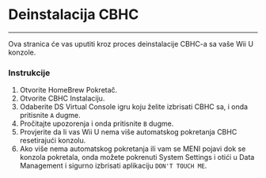# Deinstalacija CBHC
---
Ova stranica će vas uputiti kroz proces deinstalacije CBHC-a sa vaše Wii U konzole.

### Instrukcije

1. Otvorite HomeBrew Pokretač.
1. Otvorite CBHC Instalaciju.
1. Odaberite DS Virtual Console igru koju želite izbrisati CBHC sa, i onda pritisnite `A` dugme.
1. Pročitajte upozorenja i onda pritisnite `B` dugme.
1. Provjerite da li vas Wii U nema više automatskog pokretanja CBHC resetirajući konzolu.
1. Ako više nema automatskog pokretanja ili vam se MENI pojavi dok se konzola pokretala, onda možete pokrenuti System Settings i otići u Data Management i sigurno izbrisati aplikaciju `DON'T TOUCH ME`.